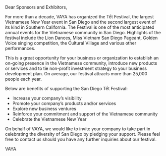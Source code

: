 Dear Sponsors and Exhibitors,

For more than a decade, VAYA has organized the Tết Festival, the largest Vietnamese New Year event in San Diego and the second largest event of its kind in Southern California. The Festival is one of the most anticipated annual events for the Vietnamese community in San Diego. Highlights of the festival include the Lion Dances, Miss Vietnam San Diego Pageant, Golden Voice singing competition, the Cultural Village and various other performances.

This is a great opportunity for your business or organization to establish an on-going presence in the Vietnamese community, introduce new products or services and to tie non-profit investment strategy to your business development plan. On average, our festival attracts more than 25,000 people each year.

Below are benefits of supporting the San Diego Tết Festival:

-   Increase your company’s visibility
-   Promote your company’s products and/or services
-   Explore new business ventures
-   Reinforce your commitment and support of the Vietnamese community
-   Celebrate the Vietnamese New Year


On behalf of VAYA, we would like to invite your company to take part in celebrating the diversity of San Diego by pledging your support. Please feel free to contact us should you have any further inquiries about our festival.

VAYA